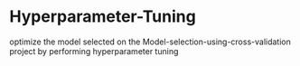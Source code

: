 # Hyperparameter-Tuning
optimize the model selected on the Model-selection-using-cross-validation project by performing hyperparameter tuning

